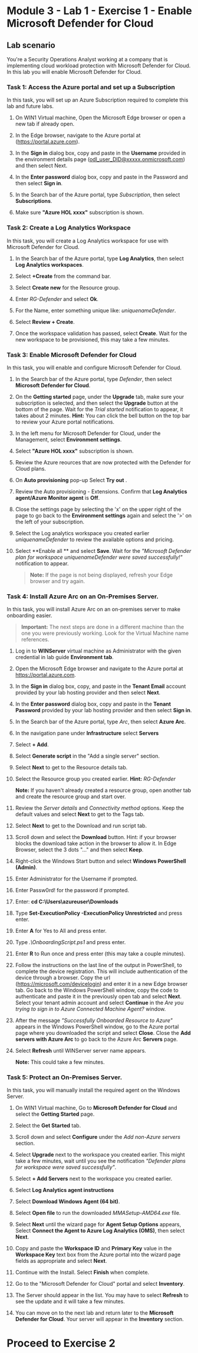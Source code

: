 # Module 3 - Lab 1 - Exercise 1 - Enable Microsoft Defender for Cloud

## Lab scenario

You're a Security Operations Analyst working at a company that is implementing cloud workload protection with Microsoft Defender for Cloud.  In this lab you will enable Microsoft Defender for Cloud.


### Task 1: Access the Azure portal and set up a Subscription

In this task, you will set up an Azure Subscription required to complete this lab and future labs.

1. On WIN1 Virtual machine, Open the Microsoft Edge browser or open a new tab if already open.

1. In the Edge browser, navigate to the Azure portal at (https://portal.azure.com).

1. In the **Sign in** dialog box, copy and paste in the **Username** provided in the environment details page (odl_user_DID@xxxxx.onmicrosoft.com) and then select Next.

1. In the **Enter password** dialog box, copy and paste in the Password and then select **Sign in**.

1. In the Search bar of the Azure portal, type *Subscription*, then select **Subscriptions**. 

1. Make sure **"Azure HOL xxxx"** subscription is shown.

### Task 2: Create a Log Analytics Workspace

In this task, you will create a Log Analytics workspace for use with Microsoft Defender for Cloud.

1. In the Search bar of the Azure portal, type **Log Analytics**, then select **Log Analytics workspaces**.

1. Select **+Create** from the command bar.

1. Select **Create new** for the Resource group.

1. Enter *RG-Defender* and select **Ok**.

1. For the Name, enter something unique like: *uniquenameDefender*.

1. Select **Review + Create**.

1. Once the workspace validation has passed, select **Create**. Wait for the new workspace to be provisioned, this may take a few minutes.


### Task 3: Enable Microsoft Defender for Cloud

In this task, you will enable and configure Microsoft Defender for Cloud.

1. In the Search bar of the Azure portal, type *Defender*, then select **Microsoft Defender for Cloud**.

1. On the **Getting started** page, under the **Upgrade** tab, make sure your subscription is selected, and then select the **Upgrade** button at the bottom of the page. Wait for the *Trial started* notification to appear, it takes about 2 minutes. **Hint:** You can click the bell button on the top bar to review your Azure portal notifications.

1. In the left menu for Microsoft Defender for Cloud, under the Management, select **Environment settings**.

1. Select **"Azure HOL xxxx"** subscription is shown.

1. Review the Azure reources that are now protected with the Defender for Cloud plans.

1. On **Auto provisioning** pop-up Select **Try out** .

1. Review the Auto provisioning - Extensions. Confirm that **Log Analytics agent/Azure Monitor agent** is **Off**.

1. Close the settings page by selecting the 'x' on the upper right of the page to go back to the **Environment settings** again and select the '>' on the left of your subscription.

1. Select the Log analytics workspace you created earlier *uniquenameDefender* to review the available options and pricing. 

1. Select **Enable all ** and select **Save**. Wait for the *"Microsoft Defender plan for workspace uniquenameDefender were saved successfully!"* notification to appear.

    >**Note:** If the page is not being displayed, refresh your Edge browser and try again.


### Task 4: Install Azure Arc on an On-Premises Server.

In this task, you will install Azure Arc on an on-premises server to make onboarding easier.

>**Important:** The next steps are done in a different machine than the one you were previously working. Look for the Virtual Machine name references.

1. Log in to **WINServer** virtual machine as Administrator with the given credential in lab guide **Environment tab**.

1. Open the Microsoft Edge browser and navigate to the Azure portal at https://portal.azure.com.

1. In the **Sign in** dialog box, copy, and paste in the **Tenant Email** account provided by your lab hosting provider and then select **Next**.

1. In the **Enter password** dialog box, copy and paste in the **Tenant Password** provided by your lab hosting provider and then select **Sign in**.

1. In the Search bar of the Azure portal, type *Arc*, then select **Azure Arc**.

1. In the navigation pane under **Infrastructure** select **Servers**

1. Select **+ Add**.

1. Select **Generate script** in the "Add a single server" section.

1. Select **Next** to get to the Resource details tab.

1. Select the Resource group you created earlier. **Hint:** *RG-Defender*

    **Note:** If you haven't already created a resource group, open another tab and create the resource group and start over.

1. Review the *Server details* and *Connectivity method* options. Keep the default values and select **Next** to get to the Tags tab.

1. Select **Next** to get to the Download and run script tab.

1. Scroll down and select the **Download** button. Hint: if your browser blocks the download take action in the browser to allow it. In Edge Browser, select the 3 dots "..." and then select **Keep**. 

1. Right-click the Windows Start button and select **Windows PowerShell (Admin)**.

1. Enter Administrator for the Username if prompted.

1. Enter Passw0rd! for the password if prompted.

1. Enter: **cd C:\Users\azureuser\Downloads**

1. Type **Set-ExecutionPolicy -ExecutionPolicy Unrestricted** and press enter.

1. Enter **A** for Yes to All and press enter.

1. Type *.\OnboardingScript.ps1* and press enter.

1. Enter **R** to Run once and press enter (this may take a couple minutes).

1. Follow the instructions on the last line of the output in PowerShell, to complete the device registration.  This will include authentication of the device through a browser.  Copy the url (https://microsoft.com/devicelogin) and enter it in a new Edge browser tab. Go back to the Windows PowerShell window, copy the code to authenticate and paste it in the previously open tab and select **Next**. Select your tenant admin account and select **Continue** in the *Are you trying to sign in to Azure Connected Machine Agent?* window. 

1. After the message *"Successfully Onboarded Resource to Azure"* appears in the Windows PowerShell window, go to the Azure portal page where you downloaded the script and select **Close**. Close the **Add servers with Azure Arc** to go back to the Azure Arc **Servers** page.

1. Select **Refresh** until WINServer server name appears.

    **Note:** This could take a few minutes.


### Task 5: Protect an On-Premises Server.

In this task, you will manually install the required agent on the Windows Server.

1. On WIN1 Virtual machine, Go to **Microsoft Defender for Cloud** and select the **Getting Started** page.

1. Select the **Get Started** tab.

1. Scroll down and select **Configure** under the *Add non-Azure servers* section.

1. Select **Upgrade** next to the workspace you created earlier.  This might take a few minutes, wait until you see the notification *"Defender plans for workspace were saved successfully"*.

1. Select **+ Add Servers** next to the workspace you created earlier.

1. Select **Log Analytics agent instructions**

1. Select **Download Windows Agent (64 bit)**.

1. Select **Open file** to run the downloaded *MMASetup-AMD64.exe* file.

1. Select **Next** until the wizard page for **Agent Setup Options** appears, Select **Connect the Agent to Azure Log Analytics (OMS)**, then select **Next**.

1. Copy and paste the **Workspace ID** and **Primary Key** value in the **Workspace Key** text box from the Azure portal into the wizard page fields as appropriate and select **Next**.

1. Continue with the Install. Select **Finish** when complete.

1. Go to the "Microsoft Defender for Cloud" portal and select **Inventory**.

1. The Server should appear in the list. You may have to select **Refresh** to see the update and it will take a few minutes.

1. You can move on to the next lab and return later to the **Microsoft Defender for Cloud**. Your server will appear in the **Inventory** section. 

# Proceed to Exercise 2
